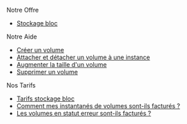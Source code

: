 Notre Offre                                                           
                                                                      
*   [Stockage bloc](https://www.cloudwatt.com/fr/produits/stockage-bloc/)                
                         
Notre Aide                                                            
                                                                      
*   [Créer un volume](https://support.cloudwatt.com/kb/faq/stockage-bloc/comment-creer-un-volume.html)                              
*   [Attacher et détacher un volume à une instance](https://support.cloudwatt.com/kb/faq/stockage-bloc/comment-attacher-detacher-un-volume-a-une-instance.html)          
*   [Augmenter la taille d'un volume](https://support.cloudwatt.com/kb/faq/stockage-bloc/comment-augmenter-la-taille-d-un-volume.html)    
*   [Supprimer un volume](https://support.cloudwatt.com/kb/faq/stockage-bloc/comment-supprimer-un-volume.html)  

Nos Tarifs                                                            
                                                                      
*   [Tarifs stockage bloc](https://www.cloudwatt.com/fr/produits/tarifs.html#stockage-bloc)
*   [Comment mes instantanés de volumes sont-ils facturés ?](https://support.cloudwatt.com/kb/faq/paiement-et-facturation/comment-mes-instantanes-sont-ils-factures.html)
*   [Les volumes en statut erreur sont-ils facturés ?](https://support.cloudwatt.com/kb/faq/stockage-bloc/mes-volumes-en-statut-erreur-sont-ils-factures.html)
